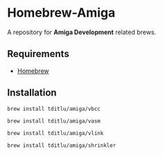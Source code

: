 # Homebrew-Amiga

A repository for **Amiga Development** related brews.


## Requirements

* [Homebrew](https://github.com/mxcl/homebrew)


## Installation

	brew install tditlu/amiga/vbcc

	brew install tditlu/amiga/vasm

	brew install tditlu/amiga/vlink

	brew install tditlu/amiga/shrinkler
